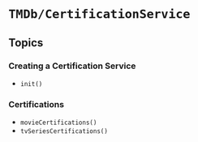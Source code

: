 # ``TMDb/CertificationService``

## Topics

### Creating a Certification Service

- ``init()``

### Certifications

- ``movieCertifications()``
- ``tvSeriesCertifications()``
